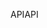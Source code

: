 <span data-ttu-id="0674c-101">API</span><span class="sxs-lookup"><span data-stu-id="0674c-101">API</span></span>